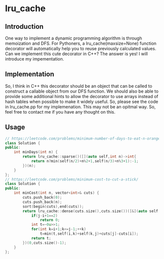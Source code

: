 # lru_cache
## Introduction
One way to implement a dynamic programming algorithm is through memoization and DFS. For Pythoners, a lru_cache(maxsize=None) function decorator will automatically help you to reuse previously calculated values. Can we implement this cute decorator in C++? The answer is yes! I will introduce my impementation.
## Implementation
So, I think in C++ this decorator should be an object that can be called to construct a callable object from our DFS function. We should also be able to provide some additional hints to allow the decorator to use arrays instead of hash tables when possible to make it widely useful. So, please see the code in lru_cache.pp for my implemenation. This may not be an opitmal way. So, feel free to contact me if you have any thought on this.
## Usage
```cpp
// https://leetcode.com/problems/minimum-number-of-days-to-eat-n-oranges/
class Solution {
public:
    int minDays(int n) {
        return lru_cache::sparse()([](auto self,int n)->int{
            return n?min(self(n/2)+n%2+1,self(n/3)+n%3+1):-1;
        })(n);
    }
};
// https://leetcode.com/problems/minimum-cost-to-cut-a-stick/
class Solution {
public:
    int minCost(int n, vector<int>& cuts) {
        cuts.push_back(0);
        cuts.push_back(n);
        sort(begin(cuts),end(cuts));
        return lru_cache::dense(cuts.size(),cuts.size())([&](auto self,int i,int j){
            if(j-i+1==2)
                return 0;
            int t=~0u>>1;
            for(int k=i+1;k<=j-1;++k)
                t=min(t,self(i,k)+self(k,j)+cuts[j]-cuts[i]);
            return t;
        })(0,cuts.size()-1);
    }
};
```
